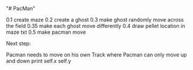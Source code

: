 "# PacMan" 

0.1 create maze
0.2 create a ghost
0.3 make ghost randomly move across the field
0.35 make each ghost move differently
0.4 draw pellet location in maze txt
0.5 make pacman move

Next step:

Pacman needs to move on his own
Track where Pacman can only move up and down
print self.x self.y 
